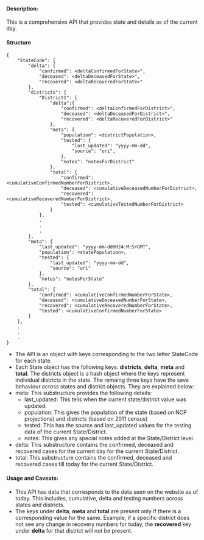 #### Description:
This is a comprehensive API that provides state and details as of the current day.

#### Structure
```
{
	"StateCode": {
		"delta": {
			"confirmed": <deltaConfirmedForState>",
			"deceased": <deltaDeceasedForState>",
			"recovered": <deltaRecoveredForState>"
		},
		"districts": {
			"District1": {
				"delta":{
					"confirmed": <deltaConfirmedForDistrict>",
					"deceased": <deltaDeceasedForDistrict>",
					"recovered": <deltaRecoveredForDistrict>"
				},
				"meta": {
					"population": <districtPopulation>,
					"tested": {
						"last_updated": "yyyy-mm-dd",
						"source": "uri",
					},
					"notes": "notesForDistrict"
				},
				"total": {
					"confirmed": <cumulativeConfirmedNumberForDistrict>,
					"deceased": <cumulativeDeceasedNumberForDistrict>,
					"recovered": <cumulativeRecoveredNumberForDistrict>,
					"tested": <cumulativeTestedNumberForDistrict>
				}
			},
			.
			.
			.
		},
		"meta": {
			"last_updated": "yyyy-mm-ddHH24:M:S+GMT",
			"population": <statePopulation>,
			"tested": {
				"last_updated": "yyyy-mm-dd",
				"source": "uri"
			},
			"notes": "notesForState"
		},
		"total": {
			"confirmed": <cumulativeConfirmedNumberForState>,
			"deceased": <cumulativeDeceasedNumberForState>,
			"recovered": <cumulativeRecoveredNumberForState>,
			"tested": <cumulativeConfirmedNumberForState>
		}
	},
	.
	.
	.
}

```
- The API is an object with keys corresponding to the two letter StateCode for each state. 
- Each State object has the following keys: __districts__, __delta__, __meta__ and __total__. The districts object is a hash object where the keys represent individual districts in the state. The remaing three keys have the save behaviour across states and district objects. They are explained below:
- meta: This substructure provides the following details:
	- last_updated: This tells when the current state/district value was updated.
	- population: This gives the population of the state (based on NCP projections) and districts (based on 2011 census)
	- tested: This has the source and last_updated values for the testing data of the current State/District.
	- notes: This gives any special notes added at the State/District level.
- delta: This substructure contains the confirmed, deceased and recovered cases for the current day for the current State/District.
- total: This substructure contains the confirmed, deceased and recovered cases till today for the current State/District.

#### Usage and Caveats:
- This API has data that corresponds to the data seen on the website as of today. This includes, cumulative, delta and testing numbers across states and districts.
- The keys under __delta__, __meta__ and __total__ are present only if there is a corresponding value for the same. Example, if a specific district does not see any change in recovery numbers for today, the __recovered__ key under __delta__ for that district will not be present. 
